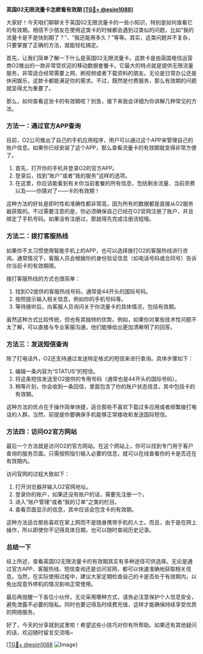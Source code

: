 **英国02无限流量卡怎麽看有效期 [[TG💪+ @esim1088](https://t.me/s/esim1088)]**

大家好！今天咱们聊聊关于英国02无限流量卡的一些小知识，特别是如何查看它的有效期。相信不少朋友在使用这类卡的时候都会遇到过类似的问题，比如“我的流量卡是不是快到期了？”、“我还能用多久？”等等。其实，这类问题并不复杂，只要掌握了正确的方法，就能轻松搞定。

首先，让我们简单了解一下什么是英国02无限流量卡。这款卡是由英国电信运营商O2推出的一款非常受欢迎的移动数据套餐卡。它最大的特点就是提供无限流量服务，非常适合经常需要上网、刷视频或者下载资料的朋友。无论是日常办公还是休闲娱乐，这款卡都能满足你的需求。不过，既然是付费服务，那么有效期的问题就显得尤为重要了。

那么，如何查看这张卡的有效期呢？别急，接下来我会详细为你讲解几种常见的方法。

### 方法一：通过官方APP查询

目前，O2公司推出了自己的手机应用程序，用户可以通过这个APP来管理自己的账户信息。如果你已经安装了这个APP，那么查看流量卡的有效期就变得非常方便了。

1. 首先，打开你的手机并登录O2的官方APP。
2. 登录后，找到“账户”或者“我的服务”这样的选项。
3. 在这里，你应该能看到有关你当前套餐的所有信息，包括剩余流量、当前资费以及——你猜对了——卡的有效期！

这种方法的好处是即时性和准确性都非常高，因为所有的数据都是直接从O2服务器获取的。不过需要注意的是，你必须确保自己已经在O2官网注册了账户，并且绑定了手机号码。如果没有注册过，那就得先完成注册流程哦。

### 方法二：拨打客服热线

如果你不太习惯使用智能手机上的APP，也可以选择拨打O2的客服热线进行咨询。通常情况下，客服人员会根据你的身份验证信息（如电话号码或合同号）告诉你当前卡的有效期限。

拨打客服热线的方式也很简单：

1. 找到O2提供的客服热线号码，通常是44开头的国际号码。
2. 按照提示输入相关信息，例如你的手机号码等。
3. 等待接听后，向客服人员询问关于你流量卡的具体情况，包括有效期。

虽然这种方式比较传统，但也有其独特的优势。例如，如果你对某些技术性问题不太了解，可以直接与专业客服沟通，他们能够给出更加清晰明了的回答。

### 方法三：发送短信查询

除了打电话外，O2还支持通过发送特定格式的短信来进行查询。具体步骤如下：

1. 编辑一条内容为“STATUS”的短信。
2. 将这条短信发送至O2提供的专用号码（通常也是44开头的国际号码）。
3. 稍等片刻，你会收到一条回信，里面包含了你的账户状态信息，其中包括卡的有效期。

这种方法的优点在于操作简单快捷，适合那些不喜欢下载过多应用或者频繁拨打电话的人群。当然，前提是你要确保手机能够正常接收和发送国际短信。

### 方法四：访问O2官方网站

最后一个方法就是访问O2的官方网站。在这个网站上，你可以找到专门用于客户查询的服务页面。只需按照指引输入必要的信息，就可以在线查看你的卡是否还在有效期内。

访问官网的过程大致如下：

1. 打开浏览器并输入O2官网地址。
2. 登录你的账户，如果还没有账户的话，需要先注册一个。
3. 进入“账户管理”或者“我的订单”之类的栏目。
4. 查看页面显示的信息，其中应该会包含卡的有效期。

这种方法适合那些喜欢在家上网而不是随身携带手机的人士。而且，由于是在网上操作，所以即使你不记得具体日期，也可以随时查阅历史记录。

### 总结一下

综上所述，查看英国02无限流量卡的有效期其实有多种途径可供选择。无论是通过官方APP、客服热线、短信查询还是访问官网，都可以快速准确地获取相关信息。当然，在实际使用过程中，建议大家定期检查自己的卡是否处于有效期内，以免出现意外停机的情况影响正常使用。

最后再提醒一下各位小伙伴，无论采用哪种方式，请务必注意保护个人信息安全，避免泄露不必要的隐私。同时也要记得及时续费充值，这样才能确保持续享受优质的网络服务。

好了，今天的分享就到这里啦！希望这些小技巧对你有所帮助。如果还有其他疑问的话，欢迎随时留言交流哦~ 

[[TG💪+ @esim1088](https://t.me/s/esim1088) ![Image](https://i.postimg.cc/4NQfJmqS/Snipaste-2025-05-13-00-14-12.png)]